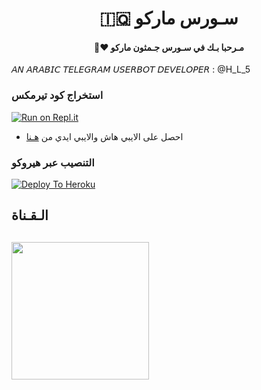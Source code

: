<h1 align="center"><b>🇮🇶 سـورس ماركو  </b></h1>
<h4 align="center">🧸♥ مـرحبا بـك في سـورس جـمثون ماركو</h4>

𝘈𝘕 𝘈𝘙𝘈𝘉𝘐𝘊 𝘛𝘌𝘓𝘌𝘎𝘙𝘈𝘔 𝘜𝘚𝘌𝘙𝘉𝘖𝘛 
𝘋𝘌𝘝𝘌𝘓𝘖𝘗𝘌𝘙  :  @H_L_5

### استخراج كود تيرمكس  ##
[![Run on Repl.it](https://repl.it/badge/github/STARKGANG/friday)](https://replit.com/@JMTHON-Marco/JMTHON-Marco?v=1)
- احصل على الايبي هاش والايبي ايدي من  [هـنا](https://my.telegram.org/)    

### التنصيب عبر هيروكو ##
[![Deploy To Heroku](https://www.herokucdn.com/deploy/button.svg)](https://heroku.com/deploy?template=https://github.com/marco200417/marco200417.git)

## الـقـناة ##
   <a href="https://t.me/UUlSQ"><img src="https://img.shields.io/badge/Source%20Dev%3F-here-inactive?&style=plastic?&logo=telegram" width=220px></a></p>
 - 
